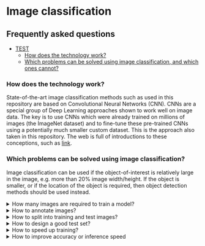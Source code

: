 # Image classification

## Frequently asked questions


* [TEST ](#test)
  * [How does the technology work?](#how-does-the-technology-work)
  * [Which problems can be solved using image classification, and which ones cannot?](#which-problems-can-be-solved-using-image-classification?)



### How does the technology work?

State-of-the-art image classification methods such as used in this repository are based on Convolutional Neural Networks (CNN). CNNs are a special group of Deep Learning approaches shown to work well on image data. The key is to use CNNs which were already trained on millions of images (the ImageNet dataset) and to fine-tune these pre-trained CNNs using a potentially much smaller custom dataset. This is the approach also taken in this repository. The web is full of introductions to these conceptions, such as [link](https://towardsdatascience.com/simple-introduction-to-convolutional-neural-networks-cdf8d3077bac).


### Which problems can be solved using image classification?

Image classification can be used if the object-of-interest is relatively large in the image, e.g. more than 20% image width/height. If the object is smaller, or if the location of the object is required, then object detection methods should be used instead.


<details>
<summary> How many images are required to train a model? </summary>
This depends heavily on the complexity of the problem. For example, if the object-of-interest looks very different from image to image (viewing angle, lighting condition, etc) then more training images are required for the model to learn the appearance of the object.

In practice, we have seen good results using 100 images for each class or sometime less. The only way to find out how many images are required, is by training the model using increasing number of images, while observing how the accuracy improves (while keeping the test set fixed). Once accuracy improvements become small, this would indicate that more training images are not required.
</details>

<details>
<summary> How to annotate images? </summary>
Consistency is key. For example, occluded objects should either be always annotated, or never. Furthermore, ambiguous images should be removed, eg if it is unclear to a human eye if an image shows a lemon or a tennis ball. Ensuring consistency is difficult especially if multiple people are involved, and hence our recommendation is that only a single person, the one who trains the AI model, annotates all images. This has the added benefit of gaining a better understanding of the images and of the complexity of the classification task.

Note that the test set should be of high annotation quality, so that accuracy estimates are reliable.
</details>

<details>
<summary> How to split into training and test images? </summary>
Often a random split, as is performed in the notebooks, is fine. However, there are exceptions: for example, if the images are extracted from a movie, then having frame *n* in the training set and frame *n+1* in the test set would result in accuracy estimates which are over-inflated since the two images are too similar.
</details>

<details>
<summary> How to design a good test set? </summary>
The test set should contain images which resemble what the input to the trained model looks like when deployed. For example, images taken under similar lighting conditions, similar angles, etc. This is to ensure that the accuracy estimate reflects the real performance of the application which uses the trained model.
</details>


<details>
<summary> How to speed up training? </summary>
- All images should be stored on an SSD device, since HDD or network access times can dominate the training time due to high latency.
- Very high-resolution images (>4 MegaPixels) should be downsized before DNN training since JPEG decoding is expensive and can slow down training by a factor of >10x.
</details>

<details>
<summary> How to improve accuracy or inference speed </summary>
See the [02_training_accuracy_vs_speed.ipynb](.notebooks/02_training_accuracy_vs_speed.ipynb) notebook for a discussion what parameters are important, and how to select a model which is fast during inference.
</details>
